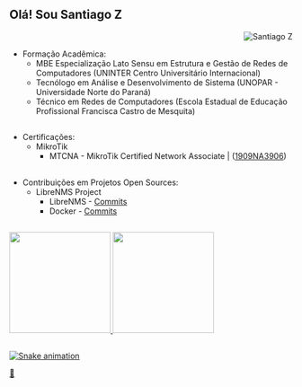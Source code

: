 ## Olá! Sou Santiago Z 
<p align="right"> <img src="https://komarev.com/ghpvc/?username=santiag0z&color=blue&style=flat" alt="Santiago Z" /> </p>

- Formação Acadêmica:
    - MBE Especialização Lato Sensu em Estrutura e Gestão de Redes de Computadores (UNINTER Centro Universitário Internacional)
    - Tecnólogo em Análise e Desenvolvimento de Sistema (UNOPAR - Universidade Norte do Paraná)
    - Técnico em Redes de Computadores (Escola Estadual de Educação Profissional Francisca Castro de Mesquita)

##

- Certificações:
    - MikroTik
        - MTCNA - MikroTik Certified Network Associate | ([1909NA3906](https://mikrotik.com/training/certificates/b163906ca7d75ad25d15))

##

- Contribuições em Projetos Open Sources:
    - LibreNMS Project
        - LibreNMS - [Commits](https://github.com/librenms/librenms/commits?author=santiag0z)
        - Docker   - [Commits](https://github.com/librenms/docker/commits?author=santiag0z)

##

<div>
  <a href="https://github.com/santiag0z">
    <img height="180em" src="https://github-readme-stats.vercel.app/api?username=santiag0z&show_icons=true&theme=dark&include_all_commits=true&count_private=true"/>
    <img height="180em" src="https://github-readme-stats.vercel.app/api/top-langs/?username=santiag0z&theme=dark&include_all_commits=true&count_private=true"/>
</div>

##

![Snake animation](https://github.com/santiag0z/santiag0z/blob/output/github-contribution-grid-snake.svg)

🔭